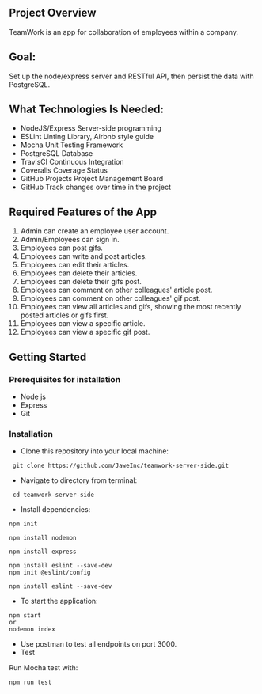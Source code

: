 ## **Project Overview**

TeamWork​ is an app for collaboration of employees within a company.

## **Goal:**

Set up the node/express server and RESTful API, then persist the data with PostgreSQL.

## **What Technologies Is Needed:**

*   NodeJS/Express Server-side programming
*   ESLint Linting Library, Airbnb style guide
*   Mocha Unit Testing Framework
*   PostgreSQL Database
*   TravisCI Continuous Integration 
*   Coveralls Coverage Status
*   GitHub Projects Project Management Board
*   GitHub Track changes over time in the project

## **Required Features of the App**

1.  Admin can create an employee user account.
2.  Admin/Employees can sign in.
3.  Employees can post gifs.
4.  Employees can write and post articles.
5.  Employees can edit their articles.
6.  Employees can delete their articles.
7.  Employees can delete their gifs post.
8.  Employees can comment on other colleagues' article post.
9.  Employees can comment on other colleagues' gif post.
10. Employees can view all articles and gifs, showing the most recently posted articles or gifs first.
11. Employees can view a specific article.
12. Employees can view a specific gif post.

## **Getting Started**

### **Prerequisites for installation**

*   Node js
*   Express
*   Git

### **Installation**

*   Clone this repository into your local machine:

```plaintext
 git clone https://github.com/JaweInc/teamwork-server-side.git
```

*   Navigate to directory from terminal:

```plaintext
 cd teamwork-server-side
```

*   Install dependencies: 

```plaintext
npm init
```

```plaintext
npm install nodemon
```

```plaintext
npm install express
```

```plaintext
npm install eslint --save-dev
npm init @eslint/config
```

```plaintext
npm install eslint --save-dev
```

*   To start the application:

```plaintext
npm start
or
nodemon index
```

*   Use postman to test all endpoints on port 3000.
*   Test

Run Mocha test with:

```plaintext
npm run test
```
